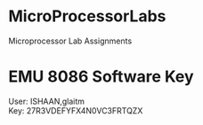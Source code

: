 # MicroProcessorLabs
Microprocessor Lab Assignments

# EMU 8086 Software Key 
User: ISHAAN,glaitm <br>
Key: 27R3VDEFYFX4N0VC3FRTQZX

